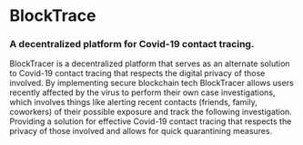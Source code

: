 # BlockTrace
### A decentralized platform for Covid-19 contact tracing. 

BlockTracer is a decentralized platform that serves as an alternate solution to Covid-19 contact tracing that respects the digital privacy of those involved. By implementing secure blockchain tech BlockTracer allows users recently affected by the virus to perform their own case investigations, which involves things like alerting recent contacts (friends, family, coworkers) of their possible exposure and track the following investigation. Providing a solution for effective Covid-19 contact tracing that respects the privacy of those involved and allows for quick quarantining measures. 
